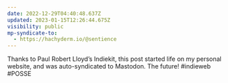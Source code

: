 ```yaml
---
date: 2022-12-29T04:40:48.637Z
updated: 2023-01-15T12:26:44.675Z
visibility: public
mp-syndicate-to:
  - https://hachyderm.io/@sentience
---
```

Thanks to Paul Robert Lloyd’s Indiekit, this post started life on my personal website, and was auto-syndicated to Mastodon. The future! #indieweb #POSSE
